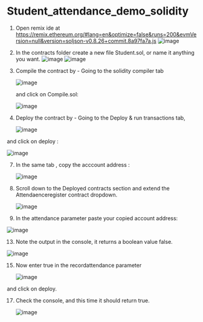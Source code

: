 # Student_attendance_demo_solidity
1. Open remix ide at https://remix.ethereum.org/#lang=en&optimize=false&runs=200&evmVersion=null&version=soljson-v0.8.26+commit.8a97fa7a.js
![image](https://github.com/user-attachments/assets/aeb9ac25-5164-458c-8a6d-c24b4939901b)

2. In the contracts folder create a new file Student.sol, or name it anything you want.
 ![image](https://github.com/user-attachments/assets/62e0da77-8352-4f9d-a66c-b7c7f4459b5f)
![image](https://github.com/user-attachments/assets/2f48c3f1-0cdd-43ce-b955-ff6fef4bac2c)

3. Compile the contract by - Going to the solidity compiler tab
   
   ![image](https://github.com/user-attachments/assets/227a6109-7ef6-4917-8db8-ea73b630a0dc)
   
   and click on Compile.sol:

    ![image](https://github.com/user-attachments/assets/0b0dca3c-9aba-45c0-b6de-23d51319b4c0)

5. Deploy the contract by - Going to the Deploy & run transactions tab,
   
   ![image](https://github.com/user-attachments/assets/ad89b503-3f10-4210-bbd6-e7ff3ece964b)

  and click on deploy :

![image](https://github.com/user-attachments/assets/3c78aaae-ecf8-402d-861c-cc33a904bb13)

7. In the same tab , copy the acccount address :
   
   ![image](https://github.com/user-attachments/assets/72a3ecb9-4550-446c-8abe-565c87ca1656)

9. Scroll down to the Deployed contracts section and extend the Attendaenceregister contract dropdown.
    
   ![image](https://github.com/user-attachments/assets/869f7e2b-96cd-4da1-83d0-c823f1449fea)

11. In the attendance parameter paste your copied account address:
    
   ![image](https://github.com/user-attachments/assets/bb432465-cca8-4eca-806c-b59bcdac70b9)

13. Note the output in the console, it returns a boolean value false.
    
   ![image](https://github.com/user-attachments/assets/f0764088-41dd-4f0d-88aa-dcb5e2b3c25a)

15. Now enter true in the recordattendance parameter

     ![image](https://github.com/user-attachments/assets/b95f5988-d27d-4c04-b315-ed0971a59f03)
    
 and click on deploy.
    
17. Check the console, and this time it should return true.
    
    ![image](https://github.com/user-attachments/assets/8318e2de-d21d-479a-bbf1-b849e7ae7022)

